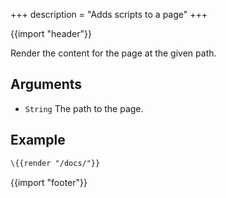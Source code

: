 +++
description = "Adds scripts to a page"
+++

{{import "header"}}

Render the content for the page at the given path.

## Arguments

* `String` The path to the page.

## Example

```handlebars
\{{render "/docs/"}}
```

{{import "footer"}}
